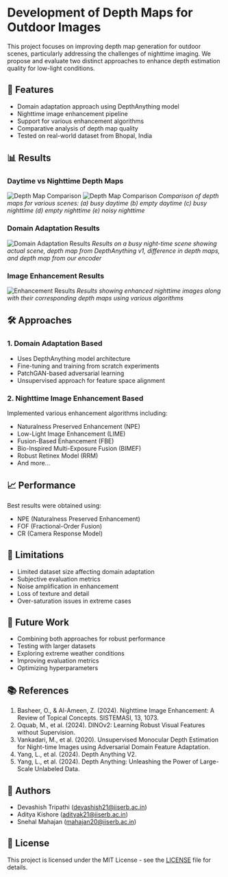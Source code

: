 # Development of Depth Maps for Outdoor Images

This project focuses on improving depth map generation for outdoor scenes, particularly addressing the challenges of nighttime imaging. We propose and evaluate two distinct approaches to enhance depth estimation quality for low-light conditions.

## 🌟 Features

- Domain adaptation approach using DepthAnything model
- Nighttime image enhancement pipeline
- Support for various enhancement algorithms
- Comparative analysis of depth map quality
- Tested on real-world dataset from Bhopal, India

## 📊 Results

### Daytime vs Nighttime Depth Maps
![Depth Map Comparison](![ft_day_busy_comparison])
![Depth Map Comparison](![ft_day_empty_comparison])
*Comparison of depth maps for various scenes: (a) busy daytime (b) empty daytime (c) busy nighttime (d) empty nighttime (e) noisy nighttime*

### Domain Adaptation Results
![Domain Adaptation Results](assets/domain_adaptation.png)
*Results on a busy night-time scene showing actual scene, depth map from DepthAnything v1, difference in depth maps, and depth map from our encoder*

### Image Enhancement Results
![Enhancement Results](assets/enhancement_results.png)
*Results showing enhanced nighttime images along with their corresponding depth maps using various algorithms*

## 🛠️ Approaches

### 1. Domain Adaptation Based
- Uses DepthAnything model architecture
- Fine-tuning and training from scratch experiments
- PatchGAN-based adversarial learning
- Unsupervised approach for feature space alignment

### 2. Nighttime Image Enhancement Based
Implemented various enhancement algorithms including:
- Naturalness Preserved Enhancement (NPE)
- Low-Light Image Enhancement (LIME)
- Fusion-Based Enhancement (FBE)
- Bio-Inspired Multi-Exposure Fusion (BIMEF)
- Robust Retinex Model (RRM)
- And more...

## 📈 Performance

Best results were obtained using:
- NPE (Naturalness Preserved Enhancement)
- FOF (Fractional-Order Fusion)
- CR (Camera Response Model)

## 🚧 Limitations

- Limited dataset size affecting domain adaptation
- Subjective evaluation metrics
- Noise amplification in enhancement
- Loss of texture and detail
- Over-saturation issues in extreme cases

## 🔮 Future Work

- Combining both approaches for robust performance
- Testing with larger datasets
- Exploring extreme weather conditions
- Improving evaluation metrics
- Optimizing hyperparameters

## 📚 References

1. Basheer, O., & Al-Ameen, Z. (2024). Nighttime Image Enhancement: A Review of Topical Concepts. SISTEMASI, 13, 1073.
2. Oquab, M., et al. (2024). DINOv2: Learning Robust Visual Features without Supervision.
3. Vankadari, M., et al. (2020). Unsupervised Monocular Depth Estimation for Night-time Images using Adversarial Domain Feature Adaptation.
4. Yang, L., et al. (2024). Depth Anything V2.
5. Yang, L., et al. (2024). Depth Anything: Unleashing the Power of Large-Scale Unlabeled Data.

## 👥 Authors

- Devashish Tripathi (devashish21@iiserb.ac.in)
- Aditya Kishore (adityak21@iiserb.ac.in)
- Snehal Mahajan (mahajan20@iiserb.ac.in)

## 📄 License

This project is licensed under the MIT License - see the [LICENSE](LICENSE) file for details.

